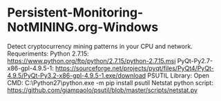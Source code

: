 # Persistent-Monitoring-NotMINING.org-Windows
Detect cryptocurrency mining patterns in your CPU and network.
Requeriments:
Python 2.7.15: https://www.python.org/ftp/python/2.7.15/python-2.7.15.msi
PyQt-Py2.7-x86-gpl-4.9.5-1: https://sourceforge.net/projects/pyqt/files/PyQt4/PyQt-4.9.5/PyQt-Py3.2-x86-gpl-4.9.5-1.exe/download
PSUTIL Library: 
  Open CMD:
  C:\Python27\python.exe -m pip install psutil
Netstat python script: https://github.com/giampaolo/psutil/blob/master/scripts/netstat.py
